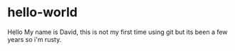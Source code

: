 # hello-world
Hello My name is David, this is not my first time using git but its been a few years so i'm rusty.
